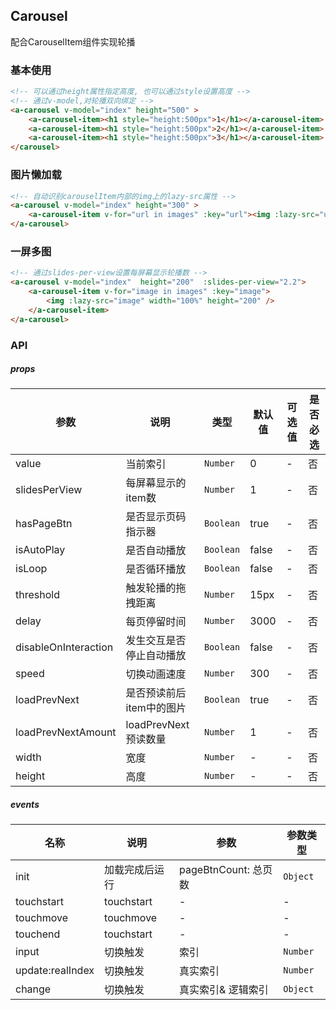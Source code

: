 ## Carousel
配合CarouselItem组件实现轮播

### 基本使用
``` html
<!-- 可以通过height属性指定高度, 也可以通过style设置高度 -->
<!-- 通过v-model,对轮播双向绑定 -->
<a-carousel v-model="index" height="500" >
    <a-carousel-item><h1 style="height:500px">1</h1></a-carousel-item>
    <a-carousel-item><h1 style="height:500px">2</h1></a-carousel-item>
    <a-carousel-item><h1 style="height:500px">3</h1></a-carousel-item>
</carousel>
```

### 图片懒加载
``` html
<!-- 自动识别carouselItem内部的img上的lazy-src属性 -->
<a-carousel v-model="index" height="300" >
    <a-carousel-item v-for="url in images" :key="url"><img :lazy-src="url" width="100%" height="300"/></a-carousel-item>
</a-carousel>
```

### 一屏多图
``` html
<!-- 通过slides-per-view设置每屏幕显示轮播数 -->
<a-carousel v-model="index"  height="200"  :slides-per-view="2.2">
    <a-carousel-item v-for="image in images" :key="image">
        <img :lazy-src="image" width="100%" height="200" />
    </a-carousel-item>
</a-carousel>
```

### API

##### props
| 参数 | 说明 | 类型 | 默认值 | 可选值 |是否必选
|-----------|-----------|-----------|-------------|-------------|-------------|
| value | 当前索引 | `Number` | 0 |-|否|
| slidesPerView | 每屏幕显示的item数 | `Number` | 1 |-|否|
| hasPageBtn | 是否显示页码指示器 | `Boolean` | true |-|否|
| isAutoPlay | 是否自动播放 | `Boolean` | false |-|否|
| isLoop | 是否循环播放 | `Boolean` | false |-|否|
| threshold | 触发轮播的拖拽距离 | `Number` | 15px |-|否|
| delay | 每页停留时间 | `Number` | 3000 |-|否|
| disableOnInteraction | 发生交互是否停止自动播放 | `Boolean` | false |-|否|
| speed | 切换动画速度 | `Number` | 300 |-|否|
| loadPrevNext | 是否预读前后item中的图片 | `Boolean` | true |-|否|
| loadPrevNextAmount | loadPrevNext预读数量 | `Number` | 1 |-|否|
| width | 宽度 | `Number` | - |-|否|
| height | 高度 | `Number` | - |-|否|

##### events

| 名称 | 说明 | 参数 |参数类型|
|-----------|-----------|-----------|-----------|
| init | 加载完成后运行 | pageBtnCount: 总页数 |`Object`|
| touchstart | touchstart | - | - |
| touchmove | touchmove | - | - |
| touchend | touchstart | - | - |
| input | 切换触发 | 索引 | `Number` |
| update:realIndex | 切换触发 | 真实索引 | `Number` |
| change | 切换触发 | 真实索引& 逻辑索引 | `Object` |







